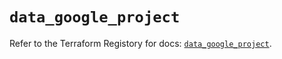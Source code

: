 # `data_google_project`

Refer to the Terraform Registory for docs: [`data_google_project`](https://registry.terraform.io/providers/hashicorp/google-beta/5.7.0/docs/data-sources/google_project).
